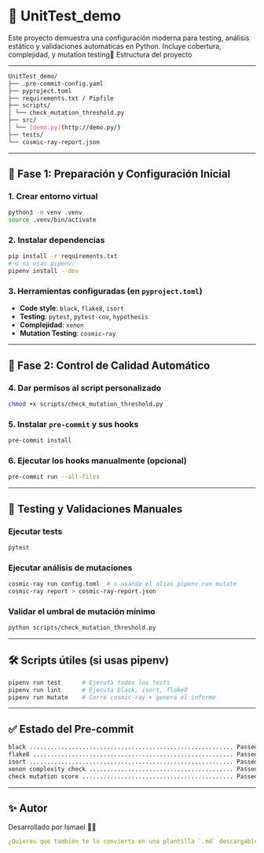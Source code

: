 # 🧪 UnitTest_demo

Este proyecto demuestra una configuración moderna para testing, análisis estático y validaciones automáticas en Python. Incluye cobertura, complejidad, y mutation testing📂 Estructura del proyecto

---
```bash
UnitTest_demo/
├── .pre-commit-config.yaml
├── pyproject.toml
├── requirements.txt / Pipfile
├── scripts/
│ └── check_mutation_threshold.py
├── src/
│ └── [demo.py](http://demo.py/)
├── tests/
└── cosmic-ray-report.json
```

---

## 📌 Fase 1: Preparación y Configuración Inicial

### 1. Crear entorno virtual

```bash
python3 -m venv .venv
source .venv/bin/activate
```

### 2. Instalar dependencias

```bash
pip install -r requirements.txt
# o si usas pipenv:
pipenv install --dev
```

### 3. Herramientas configuradas (en `pyproject.toml`)

- **Code style**: `black`, `flake8`, `isort`
- **Testing**: `pytest`, `pytest-cov`, `hypothesis`
- **Complejidad**: `xenon`
- **Mutation Testing**: `cosmic-ray`

---

## 📌 Fase 2: Control de Calidad Automático

### 4. Dar permisos al script personalizado

```bash
chmod +x scripts/check_mutation_threshold.py
```

### 5. Instalar `pre-commit` y sus hooks

```bash
pre-commit install
```

### 6. Ejecutar los hooks manualmente (opcional)

```bash
pre-commit run --all-files
```

---

## 🧪 Testing y Validaciones Manuales

### Ejecutar tests

```bash
pytest
```

### Ejecutar análisis de mutaciones

```bash
cosmic-ray run config.toml  # o usando el alias pipenv run mutate
cosmic-ray report > cosmic-ray-report.json
```

### Validar el umbral de mutación mínimo

```bash
python scripts/check_mutation_threshold.py
```

---

## 🛠 Scripts útiles (si usas pipenv)

```bash
pipenv run test      # Ejecuta todos los tests
pipenv run lint      # Ejecuta black, isort, flake8
pipenv run mutate    # Corre cosmic-ray + genera el informe
```

---

## ✅ Estado del Pre-commit

```bash
black .......................................................... Passed
flake8 ......................................................... Passed
isort .......................................................... Passed
xenon complexity check ......................................... Passed
check mutation score ........................................... Passed
```

---

## ✨ Autor

Desarrollado por Ismael 🧑‍💻

```yaml
¿Quieres que también te lo convierta en una plantilla `.md` descargable o quieres que lo copie en un archivo local del repo?
```